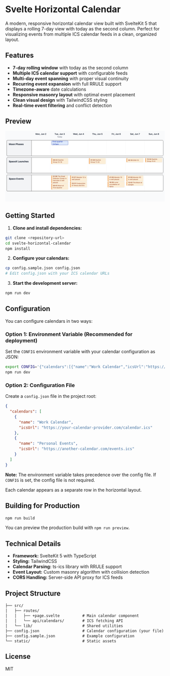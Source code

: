# Svelte Horizontal Calendar

A modern, responsive horizontal calendar view built with SvelteKit 5 that displays a rolling 7-day view with today as the second column. Perfect for visualizing events from multiple ICS calendar feeds in a clean, organized layout.

## Features

- **7-day rolling window** with today as the second column
- **Multiple ICS calendar support** with configurable feeds
- **Multi-day event spanning** with proper visual continuity
- **Recurring event expansion** with full RRULE support
- **Timezone-aware** date calculations
- **Responsive masonry layout** with optimal event placement
- **Clean visual design** with TailwindCSS styling
- **Real-time event filtering** and conflict detection

## Preview

![Calendar Screenshot](screenshot.png)

## Getting Started

1. **Clone and install dependencies:**
```bash
git clone <repository-url>
cd svelte-horizontal-calendar
npm install
```

2. **Configure your calendars:**
```bash
cp config.sample.json config.json
# Edit config.json with your ICS calendar URLs
```

3. **Start the development server:**
```bash
npm run dev
```

## Configuration

You can configure calendars in two ways:

### Option 1: Environment Variable (Recommended for deployment)

Set the `CONFIG` environment variable with your calendar configuration as JSON:

```bash
export CONFIG='{"calendars":[{"name":"Work Calendar","icsUrl":"https://your-calendar-provider.com/calendar.ics"},{"name":"Personal Events","icsUrl":"https://another-calendar.com/events.ics"}]}'
npm run dev
```

### Option 2: Configuration File

Create a `config.json` file in the project root:

```json
{
  "calendars": [
    {
      "name": "Work Calendar",
      "icsUrl": "https://your-calendar-provider.com/calendar.ics"
    },
    {
      "name": "Personal Events", 
      "icsUrl": "https://another-calendar.com/events.ics"
    }
  ]
}
```

**Note:** The environment variable takes precedence over the config file. If `CONFIG` is set, the config file is not required.

Each calendar appears as a separate row in the horizontal layout.

## Building for Production

```bash
npm run build
```

You can preview the production build with `npm run preview`.

## Technical Details

- **Framework:** SvelteKit 5 with TypeScript
- **Styling:** TailwindCSS
- **Calendar Parsing:** ts-ics library with RRULE support
- **Event Layout:** Custom masonry algorithm with collision detection
- **CORS Handling:** Server-side API proxy for ICS feeds

## Project Structure

```
├── src/
│   ├── routes/
│   │   ├── +page.svelte          # Main calendar component
│   │   └── api/calendars/        # ICS fetching API
│   └── lib/                      # Shared utilities
├── config.json                   # Calendar configuration (your file)
├── config.sample.json            # Example configuration
└── static/                       # Static assets
```

## License

MIT